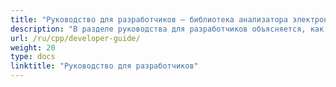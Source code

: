 ```yaml
---
title: "Руководство для разработчиков — библиотека анализатора электронной почты C++"
description: "В разделе руководства для разработчиков объясняется, как использовать библиотеку парсера электронной почты C++ для работы с сообщениями Mime, элементами Outlook, клиентом Exchange EWS."
url: /ru/cpp/developer-guide/
weight: 20
type: docs
linktitle: "Руководство для разработчиков"
---
```



